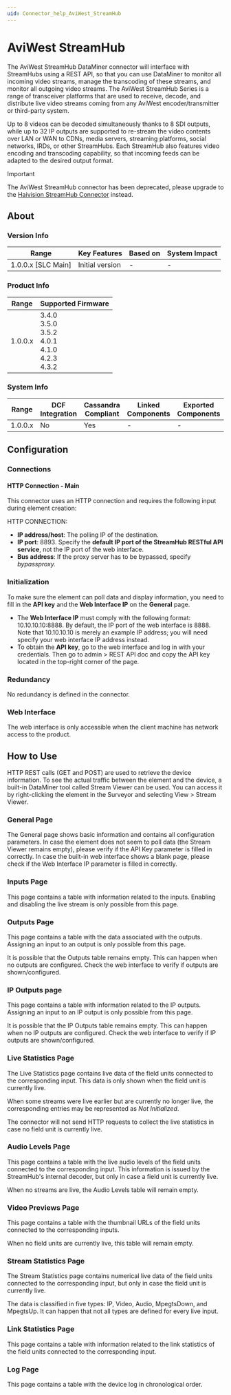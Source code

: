 ```yaml
---
uid: Connector_help_AviWest_StreamHub
---
```


# AviWest StreamHub

The AviWest StreamHub DataMiner connector will interface with StreamHubs using a REST API, so that you can use DataMiner to monitor all incoming video streams, manage the transcoding of these streams, and monitor all outgoing video streams. The AviWest StreamHub Series is a range of transceiver platforms that are used to receive, decode, and distribute live video streams coming from any AviWest encoder/transmitter or third-party system.

Up to 8 videos can be decoded simultaneously thanks to 8 SDI outputs, while up to 32 IP outputs are supported to re-stream the video contents over LAN or WAN to CDNs, media servers, streaming platforms, social networks, IRDs, or other StreamHubs. Each StreamHub also features video encoding and transcoding capability, so that incoming feeds can be adapted to the desired output format.

> [!IMPORTANT]
> The AviWest StreamHub connector has been deprecated, please upgrade to the [Haivision StreamHub Connector](xref:Connector_help_Haivision_StreamHub) instead.

## About

### Version Info

| Range                | Key Features     | Based on     | System Impact     |
|----------------------|------------------|--------------|-------------------|
| 1.0.0.x [SLC Main]   | Initial version  | -            | -                 |

### Product Info

| Range     | Supported Firmware                        |
|-----------|-------------------------------------------|
| 1.0.0.x   | 3.4.0<br>3.5.0<br>3.5.2<br>4.0.1<br>4.1.0<br>4.2.3<br>4.3.2 |

### System Info

| Range     | DCF Integration     | Cassandra Compliant     | Linked Components     | Exported Components     |
|-----------|---------------------|-------------------------|-----------------------|-------------------------|
| 1.0.0.x   | No                  | Yes                     | -                     | -                       |

## Configuration

### Connections

#### HTTP Connection - Main

This connector uses an HTTP connection and requires the following input during element creation:

HTTP CONNECTION:

- **IP address/host**: The polling IP of the destination.
- **IP port**: 8893. Specify the **default IP port of the StreamHub RESTful API service**, not the IP port of the web interface.
- **Bus address**: If the proxy server has to be bypassed, specify *bypassproxy.*

### Initialization

To make sure the element can poll data and display information, you need to fill in the **API key** and the **Web Interface IP** on the **General** page.

- The **Web Interface IP** must comply with the following format: 10.10.10.10:8888. By default, the IP port of the web interface is 8888. Note that 10.10.10.10 is merely an example IP address; you will need specify your web interface IP address instead.
- To obtain the **API key**, go to the web interface and log in with your credentials. Then go to admin \> REST API doc and copy the API key located in the top-right corner of the page.

### Redundancy

No redundancy is defined in the connector.

### Web Interface

The web interface is only accessible when the client machine has network access to the product.

## How to Use

HTTP REST calls (GET and POST) are used to retrieve the device information. To see the actual traffic between the element and the device, a built-in DataMiner tool called Stream Viewer can be used. You can access it by right-clicking the element in the Surveyor and selecting View \> Stream Viewer.

### General Page

The General page shows basic information and contains all configuration parameters. In case the element does not seem to poll data (the Stream Viewer remains empty), please verify if the API Key parameter is filled in correctly. In case the built-in web interface shows a blank page, please check if the Web Interface IP parameter is filled in correctly.

### Inputs Page

This page contains a table with information related to the inputs. Enabling and disabling the live stream is only possible from this page.

### Outputs Page

This page contains a table with the data associated with the outputs. Assigning an input to an output is only possible from this page.

It is possible that the Outputs table remains empty. This can happen when no outputs are configured. Check the web interface to verify if outputs are shown/configured.

### IP Outputs page

This page contains a table with information related to the IP outputs. Assigning an input to an IP output is only possible from this page.

It is possible that the IP Outputs table remains empty. This can happen when no IP outputs are configured. Check the web interface to verify if IP outputs are shown/configured.

### Live Statistics Page

The Live Statistics page contains live data of the field units connected to the corresponding input. This data is only shown when the field unit is currently live.

When some streams were live earlier but are currently no longer live, the corresponding entries may be represented as *Not Initialized*.

The connector will not send HTTP requests to collect the live statistics in case no field unit is currently live.

### Audio Levels Page

This page contains a table with the live audio levels of the field units connected to the corresponding input. This information is issued by the StreamHub's internal decoder, but only in case a field unit is currently live.

When no streams are live, the Audio Levels table will remain empty.

### Video Previews Page

This page contains a table with the thumbnail URLs of the field units connected to the corresponding inputs.

When no field units are currently live, this table will remain empty.

### Stream Statistics Page

The Stream Statistics page contains numerical live data of the field units connected to the corresponding input, but only in case the field unit is currently live.

The data is classified in five types: IP, Video, Audio, MpegtsDown, and MpegtsUp. It can happen that not all types are defined for every live input.

### Link Statistics Page

This page contains a table with information related to the link statistics of the field units connected to the corresponding input.

### Log Page

This page contains a table with the device log in chronological order.
